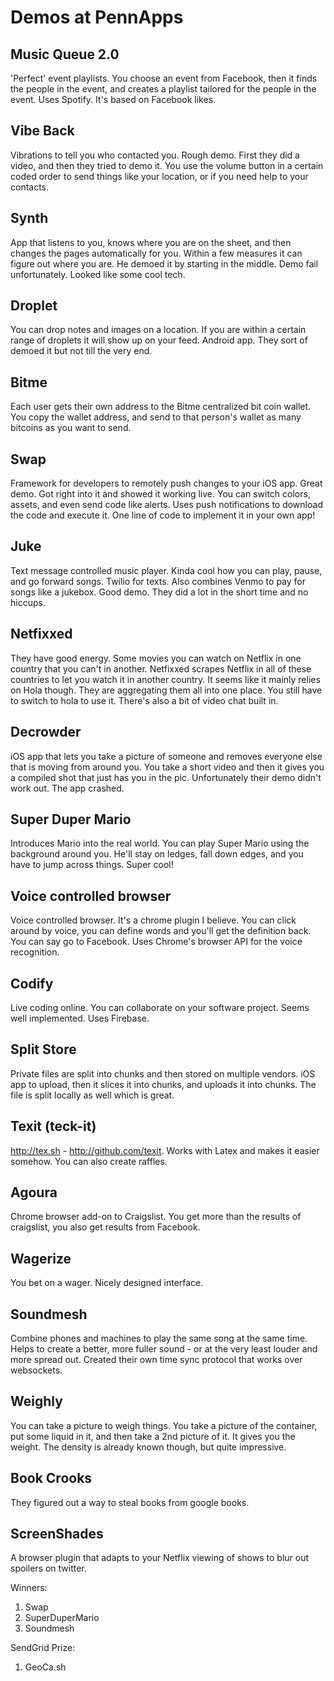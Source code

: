 # Demos at PennApps

## Music Queue 2.0
'Perfect' event playlists. You choose an event from Facebook, then it finds the people in the event, and creates a playlist tailored for the people in the event. Uses Spotify. It's based on Facebook likes. 

## Vibe Back
Vibrations to tell you who contacted you. Rough demo. First they  did a video, and then they tried to demo it. You use the volume button in a certain coded order to send things like your location, or if you need help to your contacts.

## Synth
App that listens to you, knows where you are on the sheet, and then changes the pages automatically for you. Within a few measures it can figure out where you are. He demoed it by starting in the middle. Demo fail unfortunately. Looked like some cool tech.

## Droplet
You can drop notes and images on a location. If you are within a certain range of droplets it will show up on your feed. Android app. They sort of demoed it but not till the very end.

## Bitme
Each user gets their own address to the Bitme centralized bit coin wallet. You copy the wallet address, and send to that person's wallet as many bitcoins as you want to send.

## Swap
Framework for developers to remotely push changes to your iOS app. Great demo. Got right into it and showed it working live. You can switch colors, assets, and even send code like alerts. Uses push notifications to download the code and execute it. One line of code to implement it in your own app!

## Juke
Text message controlled music player. Kinda cool how you can play, pause, and go forward songs. Twilio for texts. Also combines Venmo to pay for songs like a jukebox. Good demo. They did a lot in the short time and no hiccups. 

## Netfixxed
They have good energy. Some movies you can watch on Netflix in one country that you can't in another. Netfixxed scrapes Netflix in all of these countries to let you watch it in another country. It seems like it mainly relies on Hola though. They are aggregating them all into one place. You still have to switch to hola to use it. There's also a bit of video chat built in. 

## Decrowder
iOS app that lets you take a picture of someone and removes everyone else that is moving from around you. You take a short video and then it gives you a compiled shot that just has you in the pic. Unfortunately their demo didn't work out. The app crashed. 

## Super Duper Mario
Introduces Mario into the real world. You can play Super Mario using the background around you. He'll stay on ledges, fall down edges, and you have to jump across things. Super cool!

## Voice controlled browser
Voice controlled browser. It's a chrome plugin I believe. You can click around by voice, you can define words and you'll get the definition back. You can say go to Facebook. Uses Chrome's browser API for the voice recognition. 

## Codify
Live coding online. You can collaborate on your software project. Seems well implemented. Uses Firebase. 

## Split Store
Private files are split into chunks and then stored on multiple vendors. iOS app to upload, then it slices it into chunks, and uploads it into chunks. The file is split locally as well which is great. 

## Texit (teck-it)
http://tex.sh - http://github.com/texit. Works with Latex and makes it easier somehow. You can also create raffles. 

## Agoura
Chrome browser add-on to Craigslist. You get more than the results of craigslist, you also get results from Facebook. 

## Wagerize
You bet on a wager. Nicely designed interface.

## Soundmesh
Combine phones and machines to play the same song at the same time. Helps to create a better, more fuller sound - or at the very least louder and more spread out. Created their own time sync protocol that works over websockets. 

## Weighly
You can take a picture to weigh things. You take a picture of the container, put some liquid in it, and then take a 2nd picture of it. It gives you the weight. The density is already known though, but quite impressive.

## Book Crooks
They figured out a way to steal books from google books. 

## ScreenShades
A browser plugin that adapts to your Netflix viewing of shows to blur out spoilers on twitter.


Winners:
1) Swap
2) SuperDuperMario
3) Soundmesh

SendGrid Prize:
1) GeoCa.sh

